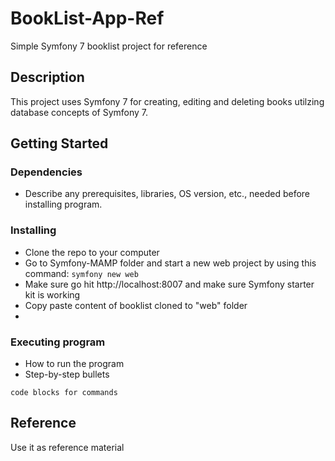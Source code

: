 # BookList-App-Ref

Simple Symfony 7 booklist project for reference

## Description

This project uses Symfony 7 for creating, editing and deleting books utilzing database concepts of Symfony 7.

## Getting Started

### Dependencies

* Describe any prerequisites, libraries, OS version, etc., needed before installing program.

### Installing

* Clone the repo to your computer
* Go to Symfony-MAMP folder and start a new web project by using this command: `symfony new web`
* Make sure go hit http://localhost:8007 and make sure Symfony starter kit is working
* Copy paste content of booklist cloned to "web" folder
* 

### Executing program

* How to run the program
* Step-by-step bullets
```
code blocks for commands
```

## Reference

Use it as reference material  

